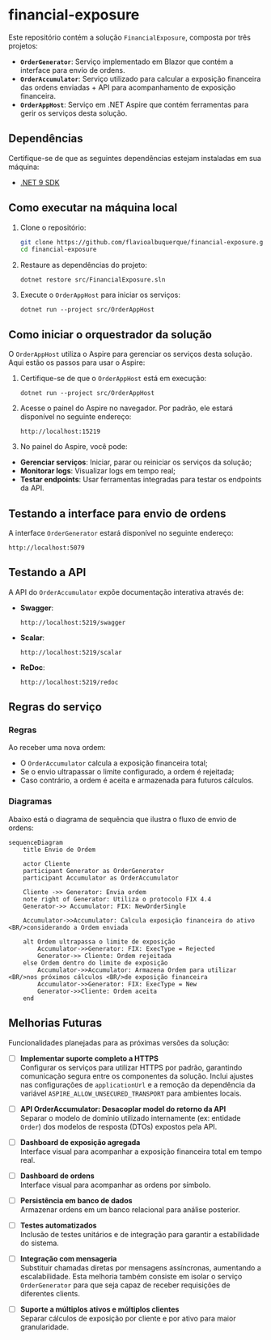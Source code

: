 # financial-exposure

Este repositório contém a solução `FinancialExposure`, composta por três projetos:

- **`OrderGenerator`**: Serviço implementado em Blazor que contém a interface para envio de ordens.
- **`OrderAccumulator`**: Serviço utilizado para calcular a exposição financeira das ordens enviadas + API para acompanhamento de exposição financeira. 
- **`OrderAppHost`**: Serviço em .NET Aspire que contém ferramentas para gerir os serviços desta solução. 

## Dependências

Certifique-se de que as seguintes dependências estejam instaladas em sua máquina:

- [.NET 9 SDK](https://dotnet.microsoft.com/en-us/download/dotnet/9.0)


## Como executar na máquina local

1. Clone o repositório:

   ```bash
   git clone https://github.com/flavioalbuquerque/financial-exposure.git
   cd financial-exposure

2. Restaure as dependências do projeto:
   ```
   dotnet restore src/FinancialExposure.sln
   ```

3. Execute o `OrderAppHost` para iniciar os serviços:
   ```
   dotnet run --project src/OrderAppHost
   ```

## Como iniciar o orquestrador da solução
O `OrderAppHost` utiliza o Aspire para gerenciar os serviços desta solução. Aqui estão os passos para usar o Aspire:

1. Certifique-se de que o `OrderAppHost` está em execução:
   ```
   dotnet run --project src/OrderAppHost
   ```

2. Acesse o painel do Aspire no navegador. Por padrão, ele estará disponível no seguinte endereço:
   ```
   http://localhost:15219
   ```

3. No painel do Aspire, você pode:
- **Gerenciar serviços**: Iniciar, parar ou reiniciar os serviços da solução;
- **Monitorar logs**: Visualizar logs em tempo real;
- **Testar endpoints**: Usar ferramentas integradas para testar os endpoints da API.

## Testando a interface para envio de ordens
A interface `OrderGenerator` estará disponível no seguinte endereço:
```
http://localhost:5079
```


## Testando a API
A API do `OrderAccumulator` expõe documentação interativa através de:
- **Swagger**: 
  ```
  http://localhost:5219/swagger
  ```
- **Scalar**:
  ```
  http://localhost:5219/scalar
  ````
- **ReDoc**:
  ```
  http://localhost:5219/redoc
  ```

## Regras do serviço

### Regras
Ao receber uma nova ordem:
- O `OrderAccumulator` calcula a exposição financeira total;
- Se o envio ultrapassar o limite configurado, a ordem é rejeitada;
- Caso contrário, a ordem é aceita e armazenada para futuros cálculos.

### Diagramas
Abaixo está o diagrama de sequência que ilustra o fluxo de envio de ordens:

```mermaid
sequenceDiagram
    title Envio de Ordem

    actor Cliente
    participant Generator as OrderGenerator
    participant Accumulator as OrderAccumulator

    Cliente ->> Generator: Envia ordem
    note right of Generator: Utiliza o protocolo FIX 4.4
    Generator->> Accumulator: FIX: NewOrderSingle

    Accumulator->>Accumulator: Calcula exposição financeira do ativo <BR/>considerando a Ordem enviada
    
    alt Ordem ultrapassa o limite de exposição
        Accumulator->>Generator: FIX: ExecType = Rejected
        Generator->> Cliente: Ordem rejeitada
    else Ordem dentro do limite de exposição
        Accumulator->>Accumulator: Armazena Ordem para utilizar <BR/>nos próximos cálculos <BR/>de exposição financeira
        Accumulator->>Generator: FIX: ExecType = New
        Generator->>Cliente: Ordem aceita
    end
```

## Melhorias Futuras
Funcionalidades planejadas para as próximas versões da solução:

- [ ] **Implementar suporte completo a HTTPS**  
  Configurar os serviços para utilizar HTTPS por padrão, garantindo comunicação segura entre os componentes da solução.
  Inclui ajustes nas configurações de `applicationUrl` e a remoção da dependência da variável `ASPIRE_ALLOW_UNSECURED_TRANSPORT` para ambientes locais.

- [ ] **API OrderAccumulator: Desacoplar model do retorno da API**  
  Separar o modelo de domínio utilizado internamente (ex: entidade `Order`) dos modelos de resposta (DTOs) expostos pela API.

- [ ] **Dashboard de exposição agregada**  
  Interface visual para acompanhar a exposição financeira total em tempo real.

- [ ] **Dashboard de ordens**  
  Interface visual para acompanhar as ordens por símbolo.

- [ ] **Persistência em banco de dados**  
  Armazenar ordens em um banco relacional para análise posterior.

- [ ] **Testes automatizados**  
  Inclusão de testes unitários e de integração para garantir a estabilidade do sistema.

- [ ] **Integração com mensageria**  
  Substituir chamadas diretas por mensagens assíncronas, aumentando a escalabilidade.
  Esta melhoria também consiste em isolar o serviço `OrderGenerator` para que seja capaz de receber requisições de diferentes clients.

- [ ] **Suporte a múltiplos ativos e múltiplos clientes**  
  Separar cálculos de exposição por cliente e por ativo para maior granularidade.

